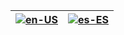 <table role="table">
<thead>
<tr>
<th><a href="https://github.com/josdemmers/Diablo4Companion/wiki/Home"><img src="https://raw.githubusercontent.com/josdemmers/Diablo4Companion/refs/heads/master/D4Companion/Images/Flags/enUS.png" alt="en-US"></a></th>
<th><a href="https://github.com/josdemmers/Diablo4Companion/wiki/Home-(esES)]"><img src="https://raw.githubusercontent.com/josdemmers/Diablo4Companion/refs/heads/master/D4Companion/Images/Flags/esES.png" alt="es-ES"></a></th>
</tr>
</thead>
</table>